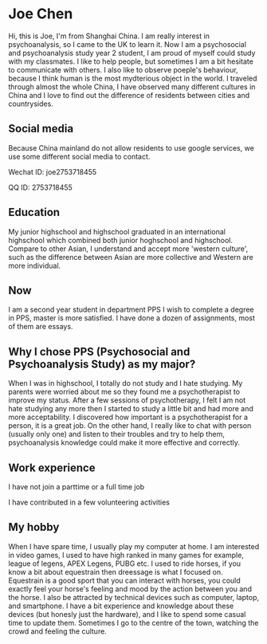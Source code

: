 # Joe Chen
Hi, this is Joe, I'm from Shanghai China. I am really interest in psychoanalysis, so I came to the UK to learn it. Now I am a psychosocial and psychoanalysis study year 2 student, I am proud of myself could study with my classmates. I like to help people, but sometimes I am a bit hesitate to communicate with others. I also like to observe poeple's behaviour, because I think human is the most mydterious object in the world. I traveled through almost the whole China, I have observed many different cultures in China and I love to find out the difference of residents between cities and countrysides.


## Social media
Because China mainland do not allow residents to use google services, we use some different social media to contact.

Wechat ID: joe2753718455

QQ ID: 2753718455


## Education
My junior highschool and highschool graduated in an international highschool which combined both junior hoghschool and highschool. Compare to other Asian, I understand and accept more 'western culture', such as the difference between Asian are more collective and Western are more individual. 


## Now
I am a second year student in department PPS
I wish to complete a degree in PPS, master is more satisfied. 
I have done a dozen of assignments, most of them are essays.


## Why I chose PPS (Psychosocial and Psychoanalysis Study) as my major?
When I was in highschool, I totally do not study and I hate studying. My parents were worried about me so they found me a psychotherapist to improve my status. After a few sessions of psychotherapy, I felt I am not hate studying any more then I started to study a little bit and had more and more acceptability. I discovered how important is a psychotherapist for a person, it is a great job. On the other hand, I really like to chat with person (usually only one) and listen to their troubles and try to help them, psychoanalysis knowledge could make it more effective and correctly. 


## Work experience
I have not join a parttime or a full time job

I have contributed in a few volunteering activities


## My hobby
When I have spare time, I usually play my computer at home. I am interested in video games, I used to have high ranked in many games for example, league of legens, APEX Legens, PUBG etc. I used to ride horses, if you know a bit about equestrain then dreessage is what I focused on. Equestrain is a good sport that you can interact with horses, you
could exactly feel your horse's feeling and mood by the action between you and the horse. I also be attracted by technical devices such as computer, laptop, and smartphone. 
I have a bit experience and knowledge about these devices (but honesly just the hardware), and I like to spend some casual time to update them. Sometimes I go to the centre of the town, watching the crowd and feeling the culture. 
